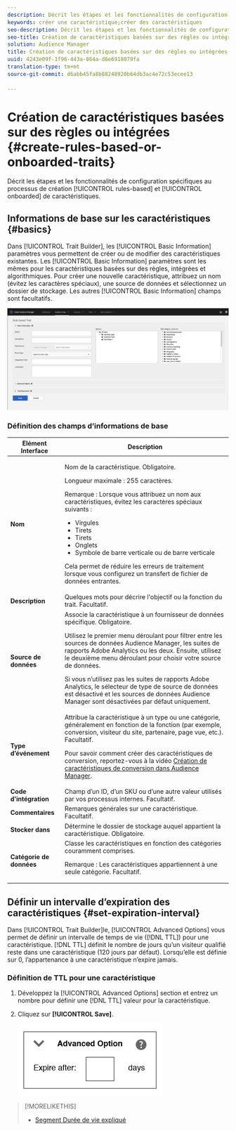 ```yaml
---
description: Décrit les étapes et les fonctionnalités de configuration spécifiques au processus de création de caractéristiques basé sur des règles et intégré.
keywords: créer une caractéristique;créer des caractéristiques
seo-description: Décrit les étapes et les fonctionnalités de configuration spécifiques au processus de création de caractéristiques basé sur des règles et intégré.
seo-title: Création de caractéristiques basées sur des règles ou intégrées
solution: Audience Manager
title: Création de caractéristiques basées sur des règles ou intégrées
uuid: 4243e09f-1f96-443a-864a-d6e6918079fa
translation-type: tm+mt
source-git-commit: d6abb45fa8b88248920b64db3ac4e72c53ecee13

---
```



# Création de caractéristiques basées sur des règles ou intégrées {#create-rules-based-or-onboarded-traits}

Décrit les étapes et les fonctionnalités de configuration spécifiques au processus de création [!UICONTROL rules-based] et [!UICONTROL onboarded] de caractéristiques.

<!-- c_tb_rules_traits.xml -->

## Informations de base sur les caractéristiques {#basics}

Dans [!UICONTROL Trait Builder], les [!UICONTROL Basic Information] paramètres vous permettent de créer ou de modifier des caractéristiques existantes. Les [!UICONTROL Basic Information] paramètres sont les mêmes pour les caractéristiques basées sur des règles, intégrées et algorithmiques. Pour créer une nouvelle caractéristique, attribuez un nom (évitez les caractères spéciaux), une source de données et sélectionnez un dossier de stockage. Les autres [!UICONTROL Basic Information] champs sont facultatifs.

<!-- c_tb_basics.xml -->

![create-trait](assets/create-trait.png)

### Définition des champs d’informations de base

<table id="table_42AEC7A5B22346C5BB996D2D36C56229"> 
 <thead> 
  <tr> 
   <th colname="col1" class="entry"> Elément Interface </th> 
   <th colname="col2" class="entry"> Description </th> 
  </tr> 
 </thead>
 <tbody> 
  <tr> 
   <td colname="col1"> <b><span class="uicontrol"> Nom</span></b> </td> 
   <td colname="col2"> <p>Nom de la caractéristique. Obligatoire. </p> <p>Longueur maximale : 255 caractères. </p> <p> <p>Remarque : Lorsque vous attribuez un nom aux caractéristiques, évitez les caractères spéciaux suivants : 
      <ul id="ul_AB38A333F21A4AA9B5656CBA69BA65E3"> 
       <li id="li_0E5033B540BC41E799075845388E85A7">Virgules </li> 
       <li id="li_B1A6C3E3FB98473A91E4675EE09460F0">Tirets </li> 
       <li id="li_579302FE34B64FE0AE3C751012839229">Tirets </li> 
       <li id="li_44890F738CC64E449CC2545D701ECBC7">Onglets </li> 
       <li id="li_C203837501A94342923C99A7DAD1ED61">Symbole de barre verticale ou de barre verticale </li> 
      </ul> </p> </p> <p>Cela permet de réduire les erreurs de traitement lorsque vous configurez un transfert <a href="../../integration/sending-audience-data/batch-data-transfer-explained/inbound-file-contents.md"></a>de fichier de données entrantes. </p> </td> 
  </tr> 
  <tr> 
   <td colname="col1"> <b><span class="uicontrol"> Description</span></b> </td> 
   <td colname="col2"> Quelques mots pour décrire l'objectif ou la fonction du trait. Facultatif. </td> 
  </tr> 
  <tr> 
   <td colname="col1"> <b><span class="uicontrol"> Source de données</span></b> </td> 
   <td colname="col2"> Associe la caractéristique à un fournisseur de données spécifique. Obligatoire. <p>Utilisez le premier menu déroulant pour filtrer entre les sources de données Audience Manager, les suites de rapports Adobe Analytics ou les deux. Ensuite, utilisez le deuxième menu déroulant pour choisir votre source de données.</p><p> Si vous n’utilisez pas les suites de rapports Adobe Analytics, le sélecteur de type de source de données est désactivé et les sources de données Audience Manager sont désactivées par défaut uniquement.</p>  </td> 
  </tr>
   <tr> 
   <td colname="col1"> <b><span class="uicontrol"> Type d’événement</span></b> </td> 
   <td colname="col2"> Attribue la caractéristique à un type ou une catégorie, généralement en fonction de la fonction (par exemple, conversion, visiteur du site, partenaire, page vue, etc.). Facultatif. <p> Pour savoir comment créer des caractéristiques de conversion, reportez-vous à la vidéo <a href="https://docs.adobe.com/content/help/en/audience-manager-learn/tutorials/build-and-manage-audiences/traits-and-segments/creating-conversion-traits.html">Création de caractéristiques de conversion dans Audience Manager</a>. </p></td> 
  </tr> 
  <tr> 
   <td colname="col1"> <b><span class="uicontrol"> Code d’intégration</span></b> </td> 
   <td colname="col2"> Champ d’un ID, d’un SKU ou d’une autre valeur utilisés par vos processus internes. Facultatif. </td> 
  </tr> 
  <tr> 
   <td colname="col1"> <b><span class="uicontrol"> Commentaires</span></b> </td> 
   <td colname="col2"> Remarques générales sur une caractéristique. Facultatif. </td> 
  </tr> 
  <tr> 
   <td colname="col1"> <b><span class="uicontrol"> Stocker dans</span></b> </td> 
   <td colname="col2"> Détermine le dossier de stockage auquel appartient la caractéristique. Obligatoire. </td> 
  </tr> 
  <tr> 
   <td colname="col1"> <b><span class="uicontrol"> Catégorie de données</span></b> </td> 
   <td colname="col2"> Classe les caractéristiques en fonction des catégories couramment comprises. <p>Remarque :  Les caractéristiques appartiennent à une seule catégorie. Facultatif. </p> </td> 
  </tr> 
 </tbody> 
</table>

## Définir un intervalle d’expiration des caractéristiques {#set-expiration-interval}

Dans [!UICONTROL Trait Builder]le, [!UICONTROL Advanced Options] vous permet de définir un intervalle de temps de vie ([!DNL TTL]) pour une caractéristique. [!DNL TTL] définit le nombre de jours qu’un visiteur qualifié reste dans une caractéristique (120 jours par défaut). Lorsqu’elle est définie sur 0, l’appartenance à une caractéristique n’expire jamais.

<!-- t_tb_ttl.xml -->

### Définition de TTL pour une caractéristique

1. Développez la [!UICONTROL Advanced Options] section et entrez un nombre pour définir une [!DNL TTL] valeur pour la caractéristique.
1. Cliquez sur **[!UICONTROL Save]**.

   ![](assets/TTL.png)

>[!MORELIKETHIS]
>
>* [Segment Durée de vie expliqué](../../features/traits/segment-ttl-explained.md)

